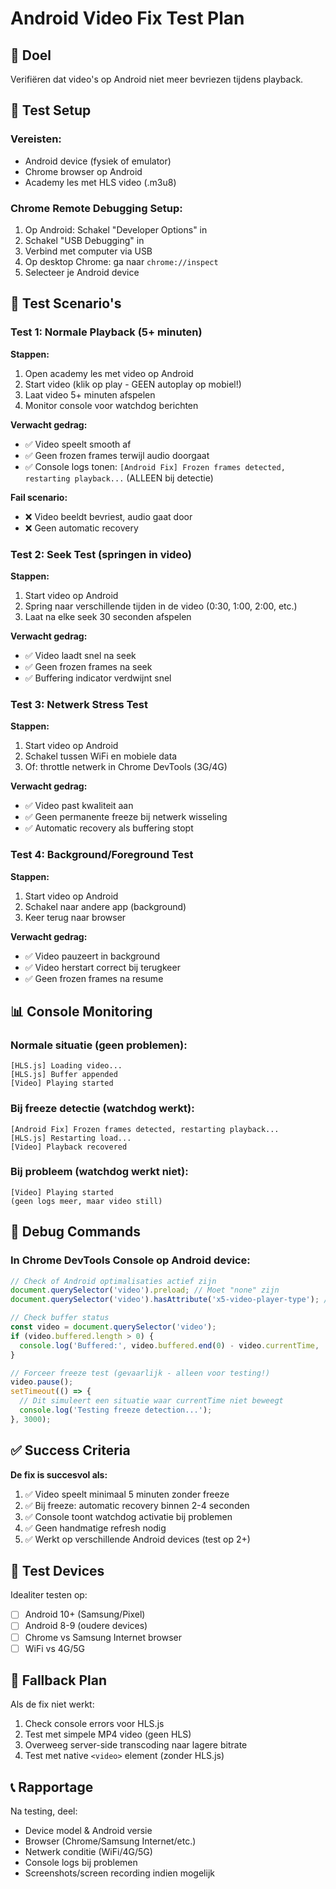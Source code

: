 # Android Video Fix Test Plan

## 🎯 Doel
Verifiëren dat video's op Android niet meer bevriezen tijdens playback.

## 📱 Test Setup

### Vereisten:
- Android device (fysiek of emulator)
- Chrome browser op Android
- Academy les met HLS video (.m3u8)

### Chrome Remote Debugging Setup:
1. Op Android: Schakel "Developer Options" in
2. Schakel "USB Debugging" in
3. Verbind met computer via USB
4. Op desktop Chrome: ga naar `chrome://inspect`
5. Selecteer je Android device

## 🧪 Test Scenario's

### Test 1: Normale Playback (5+ minuten)
**Stappen:**
1. Open academy les met video op Android
2. Start video (klik op play - GEEN autoplay op mobiel!)
3. Laat video 5+ minuten afspelen
4. Monitor console voor watchdog berichten

**Verwacht gedrag:**
- ✅ Video speelt smooth af
- ✅ Geen frozen frames terwijl audio doorgaat
- ✅ Console logs tonen: `[Android Fix] Frozen frames detected, restarting playback...` (ALLEEN bij detectie)

**Fail scenario:**
- ❌ Video beeldt bevriest, audio gaat door
- ❌ Geen automatic recovery

### Test 2: Seek Test (springen in video)
**Stappen:**
1. Start video op Android
2. Spring naar verschillende tijden in de video (0:30, 1:00, 2:00, etc.)
3. Laat na elke seek 30 seconden afspelen

**Verwacht gedrag:**
- ✅ Video laadt snel na seek
- ✅ Geen frozen frames na seek
- ✅ Buffering indicator verdwijnt snel

### Test 3: Netwerk Stress Test
**Stappen:**
1. Start video op Android
2. Schakel tussen WiFi en mobiele data
3. Of: throttle netwerk in Chrome DevTools (3G/4G)

**Verwacht gedrag:**
- ✅ Video past kwaliteit aan
- ✅ Geen permanente freeze bij netwerk wisseling
- ✅ Automatic recovery als buffering stopt

### Test 4: Background/Foreground Test
**Stappen:**
1. Start video op Android
2. Schakel naar andere app (background)
3. Keer terug naar browser

**Verwacht gedrag:**
- ✅ Video pauzeert in background
- ✅ Video herstart correct bij terugkeer
- ✅ Geen frozen frames na resume

## 📊 Console Monitoring

### Normale situatie (geen problemen):
```
[HLS.js] Loading video...
[HLS.js] Buffer appended
[Video] Playing started
```

### Bij freeze detectie (watchdog werkt):
```
[Android Fix] Frozen frames detected, restarting playback...
[HLS.js] Restarting load...
[Video] Playback recovered
```

### Bij probleem (watchdog werkt niet):
```
[Video] Playing started
(geen logs meer, maar video still)
```

## 🔧 Debug Commands

### In Chrome DevTools Console op Android device:

```javascript
// Check of Android optimalisaties actief zijn
document.querySelector('video').preload; // Moet "none" zijn
document.querySelector('video').hasAttribute('x5-video-player-type'); // Moet true zijn

// Check buffer status
const video = document.querySelector('video');
if (video.buffered.length > 0) {
  console.log('Buffered:', video.buffered.end(0) - video.currentTime, 'seconds');
}

// Forceer freeze test (gevaarlijk - alleen voor testing!)
video.pause();
setTimeout(() => {
  // Dit simuleert een situatie waar currentTime niet beweegt
  console.log('Testing freeze detection...');
}, 3000);
```

## ✅ Success Criteria

**De fix is succesvol als:**
1. ✅ Video speelt minimaal 5 minuten zonder freeze
2. ✅ Bij freeze: automatic recovery binnen 2-4 seconden
3. ✅ Console toont watchdog activatie bij problemen
4. ✅ Geen handmatige refresh nodig
5. ✅ Werkt op verschillende Android devices (test op 2+)

## 📝 Test Devices

Idealiter testen op:
- [ ] Android 10+ (Samsung/Pixel)
- [ ] Android 8-9 (oudere devices)
- [ ] Chrome vs Samsung Internet browser
- [ ] WiFi vs 4G/5G

## 🚨 Fallback Plan

Als de fix niet werkt:
1. Check console errors voor HLS.js
2. Test met simpele MP4 video (geen HLS)
3. Overweeg server-side transcoding naar lagere bitrate
4. Test met native `<video>` element (zonder HLS.js)

## 📞 Rapportage

Na testing, deel:
- Device model & Android versie
- Browser (Chrome/Samsung Internet/etc.)
- Netwerk conditie (WiFi/4G/5G)
- Console logs bij problemen
- Screenshots/screen recording indien mogelijk

